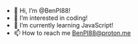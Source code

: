 - 👋 Hi, I’m @BenPI88!
- 👀 I’m interested in coding!
- 🌱 I’m currently learning JavaScript!
- 📫 How to reach me BenPI88@proton.me
